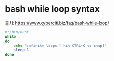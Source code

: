 # bash while loop syntax

출처: https://www.cyberciti.biz/faq/bash-while-loop/

```bash
#!/bin/bash
while :
do
	echo "infinite loops [ hit CTRL+C to stop]"
	sleep 3
done
```

